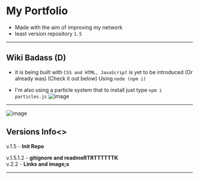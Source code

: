 # My Portfolio 

 - Made with the aim of improving my network
 - least version repository `1.5` 
 

---
## Wiki Badass (D)

- it is being built with `CSS and HTML, JavaScript` is yet to be introduced (Or already was) (Check it out below)
Using `node (npm i)` 

- I'm also using a particle system that to install just type `npm i particles.js` 
![image](https://user-images.githubusercontent.com/87165376/220803647-18d41ba6-5e93-43cd-88ad-436148079a1e.png)
 
 ---
 ![image](https://user-images.githubusercontent.com/87165376/220803682-92c609b6-8cc6-4e05-bf86-c789f4399204.png)

## Versions Info<>

v.1.5 - **Init Repo** 

v.1.5.1.2 - **gitignore and readmeRTRTTTTTTK**  
v.2.2 - **Links and image;s**  

---
